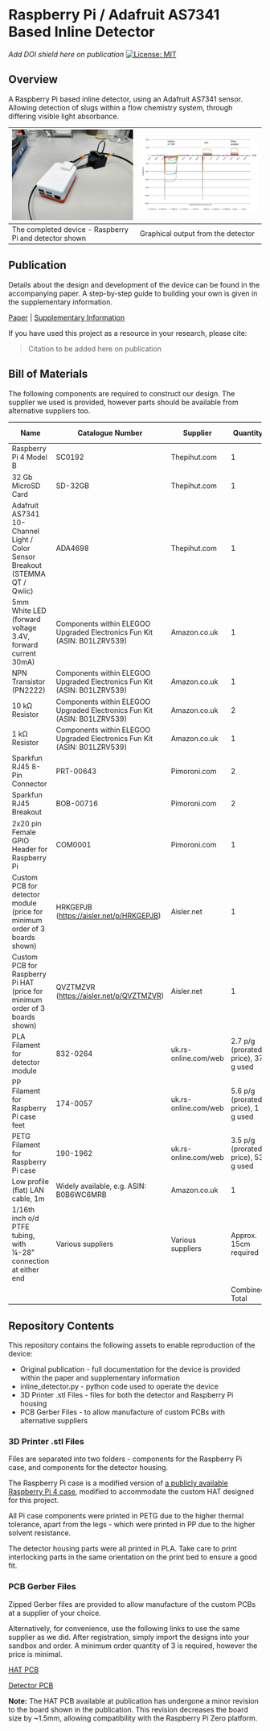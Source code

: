 # Raspberry Pi / Adafruit AS7341 Based Inline Detector

*Add DOI shield here on publication* [![License: MIT](https://img.shields.io/badge/License-MIT-green)](../LICENSE)

## Overview
A Raspberry Pi based inline detector, using an Adafruit AS7341 sensor. Allowing detection of slugs within a flow chemistry system, through differing visible light absorbance. 

|![Pi_Detector][overview_img]|![Graph_Output][graph_img]|
| --- | ---| 
|The completed device - Raspberry Pi and detector shown|Graphical output from the detector|


[overview_img]: Completed_Detector.jpg
[graph_img]: Validation_Test_Result.png


## Publication
Details about the design and development of the device can be found in the accompanying paper. A step-by-step guide to building your own is given in the supplementary information. 

[Paper][Paper] | [Supplementary Information][si]

If you have used this project as a resource in your research, please cite:

>Citation to be added here on publication

[paper]: 2023%20Maddox%20Inline%20Detector%20Paper.pdf
[si]: 2023%20Maddox%20Inline%20Detector%20Supplementary%20Information.pdf

## Bill of Materials
The following components are required to construct our design. The supplier we used is provided, however parts should be available from alternative suppliers too. 

| Name | Catalogue Number | Supplier | Quantity | Total Price (£) |
| ------ | ------ | ------ | ------ | ------ |
|Raspberry Pi 4 Model B	| SC0192 | Thepihut.com | 1 | 40.00 |
|32 Gb MicroSD Card | SD-32GB | Thepihut.com | 1 | 8.00 |
|Adafruit AS7341 10-Channel Light / Color Sensor Breakout (STEMMA QT / Qwiic) | ADA4698 | Thepihut.com | 1 |15.60
|5mm White LED (forward voltage 3.4V, forward current 30mA) | Components within ELEGOO Upgraded Electronics Fun Kit (ASIN: B01LZRV539) | Amazon.co.uk | 1 |16.99 |
|NPN Transistor (PN2222)			|Components within ELEGOO Upgraded Electronics Fun Kit (ASIN: B01LZRV539)| Amazon.co.uk | 1 |N/A|	
|10 kΩ Resistor			|Components within ELEGOO Upgraded Electronics Fun Kit (ASIN: B01LZRV539)| Amazon.co.uk |2|N/A|	
|1 kΩ Resistor			|Components within ELEGOO Upgraded Electronics Fun Kit (ASIN: B01LZRV539)| Amazon.co.uk |1|N/A|	
|Sparkfun RJ45 8-Pin Connector | PRT-00643 | Pimoroni.com | 2 | 3.00 |
|Sparkfun RJ45 Breakout | BOB-00716 | Pimoroni.com | 2 | 2.40 |
|2x20 pin Female GPIO Header for Raspberry Pi| COM0001 |Pimoroni.com | 1 | 1.50 |
|Custom PCB for detector module (price for minimum order of 3 boards shown) | HRKGEPJB (https://aisler.net/p/HRKGEPJB) | Aisler.net | 1 | 6.17 |
|Custom PCB for Raspberry Pi HAT (price for minimum order of 3 boards shown) | QVZTMZVR (https://aisler.net/p/QVZTMZVR) | Aisler.net |1 | 7.55|
| PLA Filament for detector module | 832-0264 | uk.rs-online.com/web | 2.7 p/g (prorated price), 37 g used | 1.00 |
| PP Filament for Raspberry Pi case feet | 174-0057 | uk.rs-online.com/web | 5.6 p/g (prorated price), 1 g used | 0.06 |
| PETG Filament for Raspberry Pi case | 190-1962 | uk.rs-online.com/web | 3.5 p/g (prorated price), 53 g used | 1.86 |
| Low profile (flat) LAN cable, 1m | Widely available, e.g. ASIN: B0B6WC6MRB | Amazon.co.uk | 1	| 2.00 |
| 1/16th inch o/d PTFE tubing, with ¼-28” connection at either end | Various suppliers | Various suppliers | Approx. 15cm required | Cost negligible |
||||Combined Total | £106.13 |

## Repository Contents
This repository contains the following assets to enable reproduction of the device:
* Original publication - full documentation for the device is provided within the paper and supplementary information
* inline_detector.py - python code used to operate the device
* 3D Printer .stl Files - files for both the detector and Raspberry Pi housing
* PCB Gerber Files - to allow manufacture of custom PCBs with alternative suppliers

### 3D Printer .stl Files
Files are separated into two folders - components for the Raspberry Pi case, and components for the detector housing.

The Raspberry Pi case is a modified version of [a publicly available Raspberry Pi 4 case](https://www.thingiverse.com/thing:3723561), modified to accommodate the custom HAT designed for this project.  

All Pi case components were printed in PETG due to the higher thermal tolerance, apart from the legs - which were printed in PP due to the higher solvent resistance.

The detector housing parts were all printed in PLA. Take care to print interlocking parts in the same orientation on the print bed to ensure a good fit. 

### PCB Gerber Files
Zipped Gerber files are provided to allow manufacture of the custom PCBs at a supplier of your choice. 

Alternatively, for convenience, use the following links to use the same supplier as we did. After registration, simply import the designs into your sandbox and order. A minimum order quantity of 3 is required, however the price is minimal. 

[HAT PCB](https://aisler.net/p/QVZTMZVR)

[Detector PCB](https://aisler.net/p/HRKGEPJB)

**Note:** The HAT PCB available at publication has undergone a minor revision to the board shown in the publication. This revision decreases the board size by ~1.5mm, allowing compatibility with the Raspberry Pi Zero platform. 